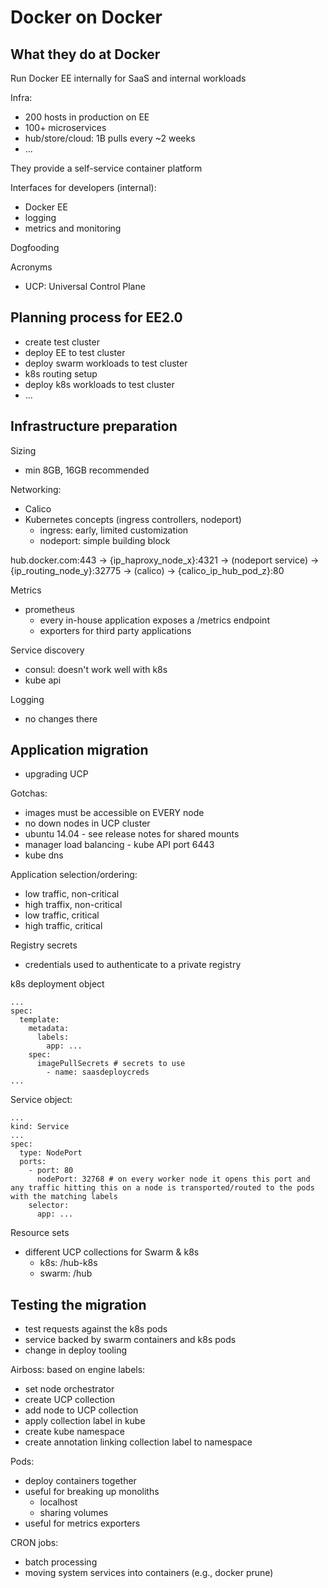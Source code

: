 # Docker on Docker

## What they do at Docker
Run Docker EE internally for SaaS and internal workloads

Infra:
* 200 hosts in production on EE
* 100+ microservices
* hub/store/cloud: 1B pulls every ~2 weeks
* ...

They provide a self-service container platform

Interfaces for developers (internal):
* Docker EE
* logging
* metrics and monitoring

Dogfooding

Acronyms
* UCP: Universal Control Plane

## Planning process for EE2.0
* create test cluster
* deploy EE to test cluster
* deploy swarm workloads to test cluster
* k8s routing setup
* deploy k8s workloads to test cluster
* ...

## Infrastructure preparation
Sizing
* min 8GB, 16GB recommended

Networking:
* Calico
* Kubernetes concepts (ingress controllers, nodeport)
  * ingress: early, limited customization
  * nodeport: simple building block

hub.docker.com:443 -> {ip_haproxy_node_x}:4321 -> (nodeport service) -> {ip_routing_node_y}:32775 -> (calico) -> {calico_ip_hub_pod_z}:80

Metrics
* prometheus
  * every in-house application exposes a /metrics endpoint
  * exporters for third party applications

Service discovery
* consul: doesn't work well with k8s
* kube api

Logging
* no changes there


## Application migration
* upgrading UCP

Gotchas:
* images must be accessible on EVERY node
* no down nodes in UCP cluster
* ubuntu 14.04 - see release notes for shared mounts
* manager load balancing - kube API port 6443
* kube dns

Application selection/ordering:
* low traffic, non-critical
* high traffix, non-critical
* low traffic, critical
* high traffic, critical

Registry secrets
* credentials used to authenticate to a private registry

k8s deployment object

```
...
spec:
  template:
    metadata:
      labels:
        app: ...
    spec:
      imagePullSecrets # secrets to use
        - name: saasdeploycreds
...
```

Service object:
```
...
kind: Service
...
spec:
  type: NodePort
  ports:
    - port: 80
      nodePort: 32768 # on every worker node it opens this port and any traffic hitting this on a node is transported/routed to the pods with the matching labels 
    selector:
      app: ...
```

Resource sets
* different UCP collections for Swarm & k8s
  * k8s: /hub-k8s
  * swarm: /hub

## Testing the migration
* test requests against the k8s pods
* service backed by swarm containers and k8s pods
* change in deploy tooling

Airboss: based on engine labels:
* set node orchestrator
* create UCP collection
* add node to UCP collection
* apply collection label in kube
* create kube namespace
* create annotation linking collection label to namespace

Pods:
* deploy containers together
* useful for breaking up monoliths
  * localhost
  * sharing volumes
* useful for metrics exporters

CRON jobs:
* batch processing
* moving system services into containers (e.g., docker prune)